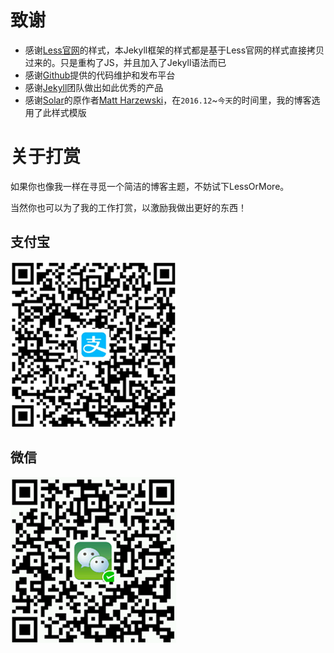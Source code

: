 致谢
====================================
+ 感谢[Less官网](http://lesscss.cn/)的样式，本Jekyll框架的样式都是基于Less官网的样式直接拷贝过来的。只是重构了JS，并且加入了Jekyll语法而已
+ 感谢[Github](https://github.com/)提供的代码维护和发布平台
+ 感谢[Jekyll](https://jekyllrb.com/)团队做出如此优秀的产品
+ 感谢[Solar](https://github.com/mattvh/solar-theme-jekyll)的原作者[Matt Harzewski](http://www.webmaster-source.com/)，在`2016.12`~`今天`的时间里，我的博客选用了此样式模版

关于打赏
====================================

如果你也像我一样在寻觅一个简洁的博客主题，不妨试下LessOrMore。

当然你也可以为了我的工作打赏，以激励我做出更好的东西！


支付宝
----------------

<img src="/styles/images/zhifubao.png" alt="支付宝二维码付款给甜心柚" />

微信
----------------
![微信二维码付款给甜心柚](/styles/images/weixin.png)
